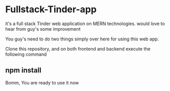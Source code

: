 # Fullstack-Tinder-app
it's a full stack Tinder web application on MERN technologies. would love to hear from guy's some improvement 

You guy's need to do two things simply over here for using this web app.

Clone this repository, and on both frontend and backend execute the following command 

## npm install 

Bomm, You are ready to use it now
